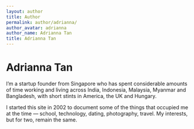 ```yaml
---
layout: author
title: Author
permalink: author/adrianna/
author_avatar: adrianna
author_name: Adrianna Tan
title: Adrianna Tan
---
```


# Adrianna Tan

I’m a startup founder from Singapore who has spent considerable amounts of time working and living across India, Indonesia, Malaysia, Myanmar and Bangladesh, with short stints in America, the UK and Hungary.

I started this site in 2002 to document some of the things that occupied me at the time — school, technology, dating, photography, travel. My interests, but for two, remain the same.